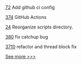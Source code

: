 
[72](https://github.com/hyperledger-labs/perun-doc/pull/72) Add github ci config

[374](https://github.com/hyperledger/fabric-test/pull/374) GitHub Actions

[24](https://github.com/hyperledger-labs/fabric-machine/pull/24) Reorganize scripts directory.

[380](https://github.com/hyperledger-labs/orion-server/pull/380) fix catchup bug

[3710](https://github.com/hyperledger/besu/pull/3710) refactor and thread block fix


[See more >>>](https://start-here.hyperledger.org/pull-requests)
